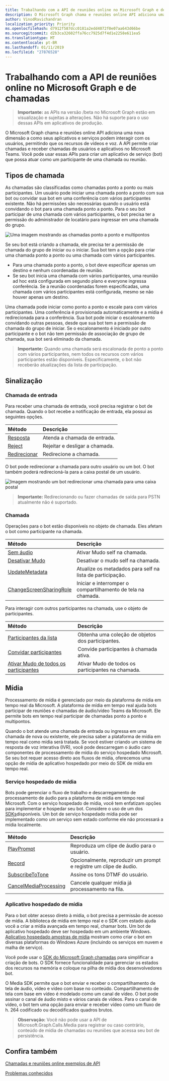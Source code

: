 ```yaml
---
title: Trabalhando com a API de reuniões online no Microsoft Graph e de chamadas
description: O Microsoft Graph chama e reuniões online API adiciona uma nova dimensão a como seus aplicativos e serviços podem interagir com os usuários, permitindo que os recursos de vídeos e voz. A API permite criar chamadas e receber chamadas de usuários e aplicativos no Microsoft Teams. Você pode usar essas APIs para criar um aplicativo de serviço (bot) que possa atuar como um participante de uma chamada ou reunião.
author: VinodRavichandran
localization_priority: Priority
ms.openlocfilehash: d7912f587dcc0181a2edd4072f0e07aa643d66be
ms.sourcegitcommit: d2b3ca32602ffa76cc7925d7f4d1e2258e611ea5
ms.translationtype: MT
ms.contentlocale: pt-BR
ms.lasthandoff: 01/11/2019
ms.locfileid: "27876528"
---
```

# <a name="working-with-the-calls-and-online-meetings-api-in-microsoft-graph"></a>Trabalhando com a API de reuniões online no Microsoft Graph e de chamadas

> **Importante:** as APIs na versão /beta no Microsoft Graph estão em visualização e sujeitas a alterações. Não há suporte para o uso dessas APIs em aplicativos de produção.

O Microsoft Graph chama e reuniões online API adiciona uma nova dimensão a como seus aplicativos e serviços podem interagir com os usuários, permitindo que os recursos de vídeos e voz. A API permite criar chamadas e receber chamadas de usuários e aplicativos no Microsoft Teams. Você pode usar essas APIs para criar um aplicativo de serviço (bot) que possa atuar como um participante de uma chamada ou reunião.

## <a name="call-types"></a>Tipos de chamada

As chamadas são classificadas como chamadas ponto a ponto ou mais participantes. Um usuário pode iniciar uma chamada ponto a ponto com sua bot ou convidar sua bot em uma conferência com vários participantes existente. Não há permissões são necessárias quando o usuário está convidando o bot para uma chamada ponto a ponto. Para o seu bot participar de uma chamada com vários participantes, o bot precisa ter a permissão do administrador de locatário para ingressar em uma chamada do grupo.

![Uma imagem mostrando as chamadas ponto a ponto e multipontos](https://cdn.graph.office.net/prod/GraphDocuments/en-us/concepts/images/call-types.png)

Se seu bot está criando a chamada, ele precisa ter a permissão de chamada do grupo de iniciar ou o iniciar. Sua bot tem a opção para criar uma chamada ponto a ponto ou uma chamada com vários participantes.

- Para uma chamada ponto a ponto, o bot deve especificar apenas um destino e nenhum coordenadas de reunião. 
- Se seu bot inicia uma chamada com vários participantes, uma reunião ad hoc está configurada em segundo plano e everyone ingressa conferência. Se a reunião coordenadas forem especificadas, uma chamada com vários participantes está configurada, mesmo se não houver apenas um destino.

Uma chamada pode iniciar como ponto a ponto e escale para com vários participantes. Uma conferência é provisionada automaticamente e a mídia é redirecionada para a conferência. Sua bot pode iniciar o escalonamento convidando outras pessoas, desde que sua bot tem a permissão de chamada do grupo de iniciar. Se o escalonamento é iniciado por outro participante e o bot não tem permissão de associação de grupo de chamada, sua bot será eliminado da chamada.

> **Importante:** Quando uma chamada será escalonada de ponto a ponto com vários participantes, nem todos os recursos com vários participantes estão disponíveis. Especificamente, o bot não receberão atualizações da lista de participação.

## <a name="signaling"></a>Sinalização

### <a name="incoming-call"></a>Chamada de entrada

Para receber uma chamada de entrada, você precisa registrar o bot de chamada. Quando o bot recebe a notificação de entrada, ela possui as seguintes opções.

| Método                              | Descrição                                  |
|:------------------------------------|:---------------------------------------------|
| [Resposta](../api/call-answer.md)     | Atenda a chamada de entrada.                    |
| [Reject](../api/call-reject.md)     | Rejeitar e desligar a chamada.                  |
| [Redirecionar](../api/call-redirect.md) | Redirecione a chamada.                           |

O bot pode redirecionar a chamada para outro usuário ou um bot. O bot também poderá redirecioná-la para a caixa postal de um usuário.

![Imagem mostrando um bot redirecionar uma chamada para uma caixa postal](https://cdn.graph.office.net/prod/GraphDocuments/en-us/concepts/images/call-handling.png)

> **Importante:** Redirecionando ou fazer chamadas de saída para PSTN atualmente não é suportado.

### <a name="in-call"></a>Chamada

Operações para o bot estão disponíveis no objeto de chamada. Eles afetam o bot como participante na chamada.

| Método                                                            | Descrição                                  |
|:------------------------------------------------------------------|:---------------------------------------------|
| [Sem áudio](../api/call-mute.md)                                       | Ativar Mudo self na chamada.                       |
| [Desativar Mudo](../api/call-unmute.md)                                   | Desativar o mudo self na chamada.                     |
| [UpdateMetadata](../api/call-updatemetadata.md)                   | Atualize os metadados para self na lista de participação.          |
| [ChangeScreenSharingRole](../api/call-changescreensharingrole.md) | Iniciar e interromper o compartilhamento de tela na chamada.   |

Para interagir com outros participantes na chamada, use o objeto de participantes.

| Método                                                            | Descrição                                  |
|:------------------------------------------------------------------|:---------------------------------------------|
| [Participantes da lista](../api/call-list-participants.md)             | Obtenha uma coleção de objetos dos participantes.         |
| [Convidar participantes](../api/participant-invite.md)               | Convide participantes à chamada ativa.      |
| [Ativar Mudo de todos os participantes](../api/participant-muteall.md)            | Ativar Mudo de todos os participantes na chamada.           |

## <a name="media"></a>Mídia

Processamento de mídia é gerenciado por meio da plataforma de mídia em tempo real da Microsoft. A plataforma de mídia em tempo real ajuda bots participar de reuniões e chamadas de áudio/vídeo Teams da Microsoft. Ele permite bots em tempo real participar de chamadas ponto a ponto e multipontos.

Quando o bot atende uma chamada de entrada ou ingressa em uma chamada de nova ou existente, ele precisa saber a plataforma de mídia em tempo real como mídia será tratada. Se você estiver criando um sistema de resposta de voz interativa (IVR), você pode descarregam o áudio caro componentes de processamento de mídia do serviço hospedado Microsoft. Se seu bot requer acesso direto aos fluxos de mídia, oferecemos uma opção de mídia de aplicativo hospedado por meio do SDK de mídia em tempo real.

### <a name="service-hosted-media"></a>Serviço hospedado de mídia

Bots pode gerenciar o fluxo de trabalho e descarregamento de processamento de áudio para a plataforma de mídia em tempo real Microsoft. Com o serviço hospedado de mídia, você tem enfatizam opções para implementar e hospedar seu bot. Considere o uso de um dos [SDKs](https://developer.microsoft.com/graph/code-samples-and-sdks)disponíveis. Um bot de serviço hospedado mídia pode ser implementado como um serviço sem estado conforme ele não processará a mídia localmente.

| Método                                                        | Descrição                                             |
|:--------------------------------------------------------------|:--------------------------------------------------------|
| [PlayPrompt](../api/call-playprompt.md)                       | Reproduza um clipe de áudio para o usuário.                         |
| [Record](../api/call-record.md)                               | Opcionalmente, reproduzir um prompt e registre um clipe de áudio.      |
| [SubscribeToTone](../api/call-subscribetotone.md)             | Assine os tons DTMF do usuário.                  |
| [CancelMediaProcessing](../api/call-cancelmediaprocessing.md) | Cancele qualquer mídia já processamento na fila.             |

### <a name="application-hosted-media"></a>Aplicativo hospedado de mídia

Para o bot obter acesso direto à mídia, o bot precisa a permissão de acesso de mídia. A biblioteca de mídia em tempo real e o SDK com estado ajuda você a criar a mídia avançada em tempo real, chamar bots. Um bot de aplicativo hospedado deve ser hospedado em um ambiente Windows. [Aplicativo hospedado amostras de mídia](https://github.com/microsoftgraph/microsoft-graph-comms-samples) mostram como criar o bot em diversas plataformas do Windows Azure (incluindo os serviços em nuvem e malha de serviço).

Você pode usar o [SDK do Microsoft Graph chamadas](https://microsoftgraph.github.io/microsoft-graph-comms-samples/docs/articles/index.html) para simplificar a criação de bots. O SDK fornece funcionalidade para gerenciar os estados dos recursos na memória e coloque na pilha de mídia dos desenvolvedores bot.

O Media SDK permite que o bot enviar e receber o compartilhamento de tela de áudio, vídeo e vídeo com base no conteúdo. Compartilhamento de tela com base em vídeo é modelado como um canal de vídeo. O bot pode assinar o canal de áudio misto e vários canais de vídeos. Para o canal de vídeo, o bot tem uma opção para enviar e receber vídeo como um fluxo de h. 264 codificado ou decodificados quadros brutos.

> **Observação:** Você não pode usar a API de Microsoft.Graph.Calls.Media para registrar ou caso contrário, conteúdo de mídia de chamadas ou reuniões que acessa seu bot de persistência.

## <a name="see-also"></a>Confira também

[Chamadas e reuniões online exemplos de API](https://github.com/microsoftgraph/microsoft-graph-comms-samples/)

[Problemas conhecidos](/graph/known-issues#calls-and-online-meetings)
